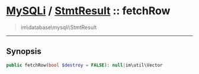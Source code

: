 # [MySQLi](mysql.md) / [StmtResult](mysql-StmtResult.md) :: fetchRow
 > im\database\mysqli\StmtResult
____

## Synopsis
```php
public fetchRow(bool $destroy = FALSE): null|im\util\Vector
```
